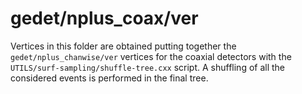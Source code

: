 # gedet/nplus_coax/ver

Vertices in this folder are obtained putting together the `gedet/nplus_chanwise/ver` vertices for the coaxial detectors with the `UTILS/surf-sampling/shuffle-tree.cxx` script. A shuffling of all the considered events is performed in the final tree.

